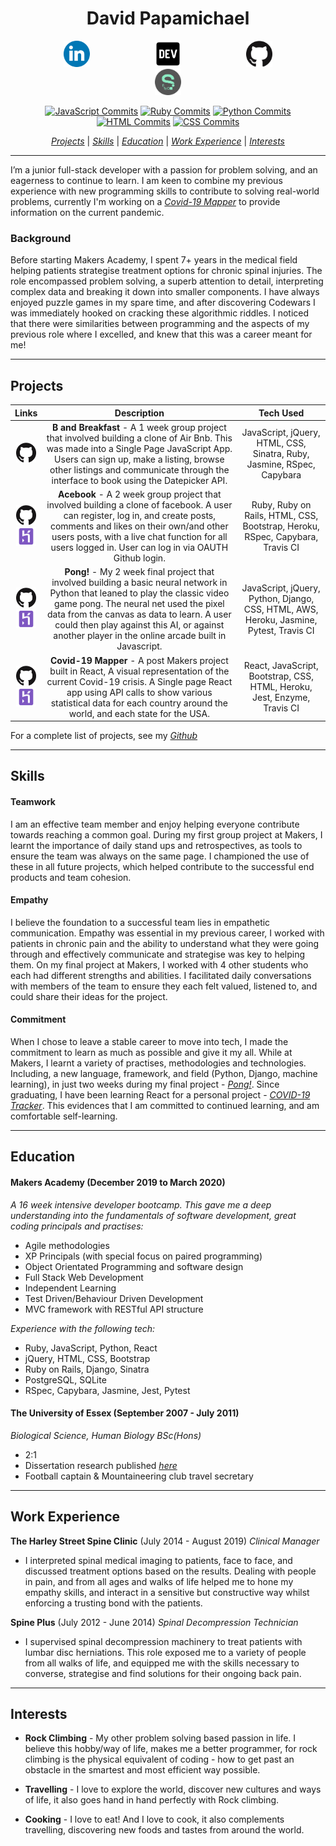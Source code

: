 <h1 align="center">David Papamichael</h1>

<p align="center">

<a href="https://www.linkedin.com/in/david-papamichael-b391641a2/">
<img src="./images/linkedin.png" alt="linkedin" hspace="50" height="42" width="42"></a>

<a href="https://dev.to/davidpaps">
<img src="./images/84_Dev-512.png" alt="linkedin" hspace="50" height="42" width="42"></a>

<a href="https://github.com/davidpaps">
<img src="./images/GitHub-Mark-120px-plus.png" hspace="50" height="42" width="42"></a>

<a href="https://sourcerer.io/davidpaps">
<img src="./images/sourcerer.png" hspace="50" height="42" width="42"></a></p>

<div align= "center" >

[![JavaScript Commits][jscommits]](https://sourcerer.io/davidpaps)
[![Ruby Commits][rubycommits]](https://sourcerer.io/davidpaps)
[![Python Commits][pythoncommits]](https://sourcerer.io/davidpaps)
[![HTML Commits][htmlcommits]](https://sourcerer.io/davidpaps)
[![CSS Commits][csscommits]](https://sourcerer.io/davidpaps)

[jscommits]: https://img.shields.io/badge/JavaScript-424%20commits-yellow.svg
[rubycommits]: https://img.shields.io/badge/Ruby-383%20commits-red.svg
[pythoncommits]: https://img.shields.io/badge/Python-116%20commits-green.svg
[csscommits]: https://img.shields.io/badge/CSS-319%20commits-blue.svg
[htmlcommits]: https://img.shields.io/badge/HTML-385%20commits-black.svg

[_Projects_](#projects) | [_Skills_](#skills) | [_Education_](#education) | [_Work Experience_](#work-experience) | [_Interests_](#interests)

</div>

---

I’m a junior full-stack developer with a passion for problem solving, and an eagerness to continue to learn. I am keen to combine my previous experience with new programming skills to contribute to solving real-world problems, currently I'm working on a [_Covid-19 Mapper_](https://covid-mapper.herokuapp.com/) to provide information on the current pandemic.

### Background

Before starting Makers Academy, I spent 7+ years in the medical field helping patients strategise treatment options for chronic spinal injuries. The role encompassed problem solving, a superb attention to detail, interpreting complex data and breaking it down into smaller components. I have always enjoyed puzzle games in my spare time, and after discovering Codewars I was immediately hooked on cracking these algorithmic riddles. I noticed that there were similarities between programming and the aspects of my previous role where I excelled, and knew that this was a career meant for me!

---

## Projects

|                                                                                                                                   **Links**                                                                                                                                    |                                                                                                                                                        **Description**                                                                                                                                                        |                                     **Tech Used**                                      |
| :----------------------------------------------------------------------------------------------------------------------------------------------------------------------------------------------------------------------------------------------------------------------------: | :---------------------------------------------------------------------------------------------------------------------------------------------------------------------------------------------------------------------------------------------------------------------------------------------------------------------------: | :------------------------------------------------------------------------------------: |
|                                                            <p align="center"><a href="https://github.com/davidpaps/b_and_breakfast"><img src="./images/GitHub-Mark-120px-plus.png"  height="32" width="32"></a></p>                                                            |                           **B and Breakfast** - A 1 week group project that involved building a clone of Air Bnb. This was made into a Single Page JavaScript App. Users can sign up, make a listing, browse other listings and communicate through the interface to book using the Datepicker API.                           |         JavaScript, jQuery, HTML, CSS, Sinatra, Ruby, Jasmine, RSpec, Capybara         |
|    <p align="center"><a href="https://github.com/davidpaps/acebook"><img src="./images/GitHub-Mark-120px-plus.png"  height="32" width="32"></a><br><a href="https://acebook-u-jakd.herokuapp.com/"><img src="./images/heroku-5-569467.png"  height="30" width="32"></a></p>    |                       **Acebook** - A 2 week group project that involved building a clone of facebook. A user can register, log in, and create posts, comments and likes on their own/and other users posts, with a live chat function for all users logged in. User can log in via OAUTH Github login.                       |     Ruby, Ruby on Rails, HTML, CSS, Bootstrap, Heroku, RSpec, Capybara, Travis CI      |  |
| <p align="center"><a href="https://github.com/davidpaps/pong_ai"><img src="./images/GitHub-Mark-120px-plus.png"  height="32" width="32"></a><br><a href="http://net-positive-pong-ai.herokuapp.com/"><img src="./images/heroku-5-569467.png"  height="30" width="32"></a></p>  | **Pong!** - My 2 week final project that involved building a basic neural network in Python that leaned to play the classic video game pong. The neural net used the pixel data from the canvas as data to learn. A user could then play against this AI, or against another player in the online arcade built in Javascript. | JavaScript, jQuery, Python, Django, CSS, HTML, AWS, Heroku, Jasmine, Pytest, Travis CI |
| <p align="center"><a href="https://github.com/davidpaps/covid_19_mapper"><img src="./images/GitHub-Mark-120px-plus.png"  height="32" width="32"></a><br><a href="https://covid-mapper.herokuapp.com/"><img src="./images/heroku-5-569467.png"  height="30" width="32"></a></p> |                                  **Covid-19 Mapper** - A post Makers project built in React, A visual representation of the current Covid-19 crisis. A Single page React app using API calls to show various statistical data for each country around the world, and each state for the USA.                                  |        React, JavaScript, Bootstrap, CSS, HTML, Heroku, Jest, Enzyme, Travis CI        |

For a complete list of projects, see my [_Github_](https://github.com/davidpaps)

---

## Skills

#### Teamwork

I am an effective team member and enjoy helping everyone contribute towards reaching a common goal. During my first group project at Makers, I learnt the importance of daily stand ups and retrospectives, as tools to ensure the team was always on the same page. I championed the use of these in all future projects, which helped contribute to the successful end products and team cohesion.

#### Empathy

I believe the foundation to a successful team lies in empathetic communication. Empathy was essential in my previous career, I worked with patients in chronic pain and the ability to understand what they were going through and effectively communicate and strategise was key to helping them. On my final project at Makers, I worked with 4 other students who each had different strengths and abilities. I facilitated daily conversations with members of the team to ensure they each felt valued, listened to, and could share their ideas for the project.

#### Commitment

When I chose to leave a stable career to move into tech, I made the commitment to learn as much as possible and give it my all. While at Makers, I learnt a variety of practises, methodologies and technologies. Including, a new language, framework, and field (Python, Django, machine learning), in just two weeks during my final project - [_Pong!_](http://net-positive-pong-ai.herokuapp.com/). Since graduating, I have been learning React for a personal project - [_COVID-19 Tracker_](https://covid-mapper.herokuapp.com/). This evidences that I am committed to continued learning, and am comfortable self-learning.

---

## Education

#### Makers Academy (December 2019 to March 2020)

_A 16 week intensive developer bootcamp. This gave me a deep understanding into the fundamentals of software development, great coding principals and practises:_

- Agile methodologies
- XP Principals (with special focus on paired programming)
- Object Orientated Programming and software design
- Full Stack Web Development
- Independent Learning
- Test Driven/Behaviour Driven Development
- MVC framework with RESTful API structure

_Experience with the following tech:_

- Ruby, JavaScript, Python, React
- jQuery, HTML, CSS, Bootstrap
- Ruby on Rails, Django, Sinatra
- PostgreSQL, SQLite
- RSpec, Capybara, Jasmine, Jest, Pytest

#### The University of Essex (September 2007 - July 2011)

_Biological Science, Human Biology BSc(Hons)_

- 2:1
- Dissertation research published [_here_](https://www.ncbi.nlm.nih.gov/pubmed/22889688)
- Football captain & Mountaineering club travel secretary

---

## Work Experience

**The Harley Street Spine Clinic** (July 2014 - August 2019)
_Clinical Manager_

- I interpreted spinal medical imaging to patients, face to face, and discussed treatment options based on the results. Dealing with people in pain, and from all ages and walks of life helped me to hone my empathy skills, and interact in a sensitive but constructive way whilst enforcing a trusting bond with the patients.

**Spine Plus** (July 2012 - June 2014)
_Spinal Decompression Technician_

- I supervised spinal decompression machinery to treat patients with lumbar disc herniations. This role exposed me to a variety of people from all walks of life, and equipped me with the skills necessary to converse, strategise and find solutions for their ongoing back pain.

---

## Interests

- **Rock Climbing** - My other problem solving based passion in life. I believe this hobby/way of life, makes me a better programmer, for rock climbing is the physical equivalent of coding - how to get past an obstacle in the smartest and most efficient way possible.

- **Travelling** - I love to explore the world, discover new cultures and ways of life, it also goes hand in hand perfectly with Rock climbing.

- **Cooking** - I love to eat! And I love to cook, it also complements travelling, discovering new foods and tastes from around the world.

